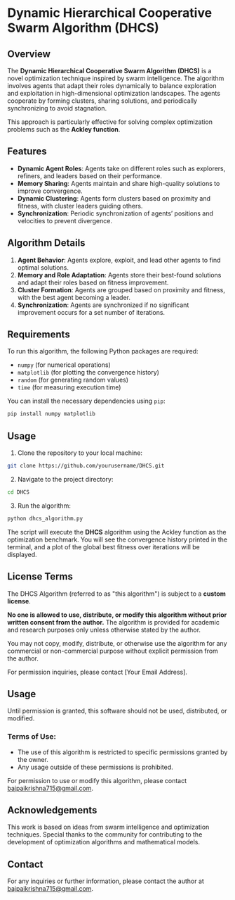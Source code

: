 # Dynamic Hierarchical Cooperative Swarm Algorithm (DHCS)

## Overview

The **Dynamic Hierarchical Cooperative Swarm Algorithm (DHCS)** is a novel optimization technique inspired by swarm intelligence. The algorithm involves agents that adapt their roles dynamically to balance exploration and exploitation in high-dimensional optimization landscapes. The agents cooperate by forming clusters, sharing solutions, and periodically synchronizing to avoid stagnation.

This approach is particularly effective for solving complex optimization problems such as the **Ackley function**.

## Features

- **Dynamic Agent Roles**: Agents take on different roles such as explorers, refiners, and leaders based on their performance.
- **Memory Sharing**: Agents maintain and share high-quality solutions to improve convergence.
- **Dynamic Clustering**: Agents form clusters based on proximity and fitness, with cluster leaders guiding others.
- **Synchronization**: Periodic synchronization of agents’ positions and velocities to prevent divergence.

## Algorithm Details

1. **Agent Behavior**: Agents explore, exploit, and lead other agents to find optimal solutions.
2. **Memory and Role Adaptation**: Agents store their best-found solutions and adapt their roles based on fitness improvement.
3. **Cluster Formation**: Agents are grouped based on proximity and fitness, with the best agent becoming a leader.
4. **Synchronization**: Agents are synchronized if no significant improvement occurs for a set number of iterations.

## Requirements

To run this algorithm, the following Python packages are required:

- `numpy` (for numerical operations)
- `matplotlib` (for plotting the convergence history)
- `random` (for generating random values)
- `time` (for measuring execution time)

You can install the necessary dependencies using `pip`:

```bash
pip install numpy matplotlib
```

## Usage

1. Clone the repository to your local machine:

```bash
git clone https://github.com/yourusername/DHCS.git
```

2. Navigate to the project directory:

```bash
cd DHCS
```

3. Run the algorithm:

```bash
python dhcs_algorithm.py
```

The script will execute the **DHCS** algorithm using the Ackley function as the optimization benchmark. You will see the convergence history printed in the terminal, and a plot of the global best fitness over iterations will be displayed.

## License Terms

The DHCS Algorithm (referred to as "this algorithm") is subject to a **custom license**. 

**No one is allowed to use, distribute, or modify this algorithm without prior written consent from the author.** The algorithm is provided for academic and research purposes only unless otherwise stated by the author.

You may not copy, modify, distribute, or otherwise use the algorithm for any commercial or non-commercial purpose without explicit permission from the author.

For permission inquiries, please contact [Your Email Address].

## Usage

Until permission is granted, this software should not be used, distributed, or modified.


### Terms of Use:
- The use of this algorithm is restricted to specific permissions granted by the owner.
- Any usage outside of these permissions is prohibited.

For permission to use or modify this algorithm, please contact bajpaikrishna715@gmail.com.

## Acknowledgements

This work is based on ideas from swarm intelligence and optimization techniques. Special thanks to the community for contributing to the development of optimization algorithms and mathematical models.

## Contact

For any inquiries or further information, please contact the author at bajpaikrishna715@gmail.com.

